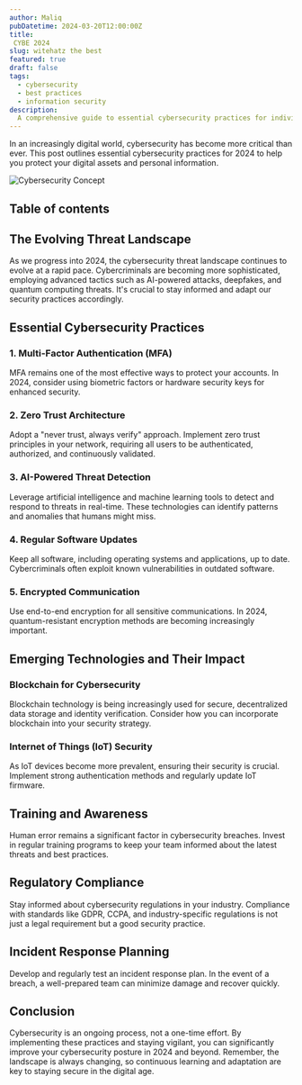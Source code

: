 ```yaml
---
author: Maliq
pubDatetime: 2024-03-20T12:00:00Z
title: 
 CYBE 2024
slug: witehatz the best
featured: true
draft: false
tags:
  - cybersecurity
  - best practices
  - information security
description:
  A comprehensive guide to essential cybersecurity practices for individuals and organizations in 2024.
---
```


In an increasingly digital world, cybersecurity has become more critical than ever. This post outlines essential cybersecurity practices for 2024 to help you protect your digital assets and personal information.

![Cybersecurity Concept](@assets/images/cybe1.jpg)

## Table of contents

## The Evolving Threat Landscape

As we progress into 2024, the cybersecurity threat landscape continues to evolve at a rapid pace. Cybercriminals are becoming more sophisticated, employing advanced tactics such as AI-powered attacks, deepfakes, and quantum computing threats. It's crucial to stay informed and adapt our security practices accordingly.

## Essential Cybersecurity Practices

### 1. Multi-Factor Authentication (MFA)

MFA remains one of the most effective ways to protect your accounts. In 2024, consider using biometric factors or hardware security keys for enhanced security.

### 2. Zero Trust Architecture

Adopt a "never trust, always verify" approach. Implement zero trust principles in your network, requiring all users to be authenticated, authorized, and continuously validated.

### 3. AI-Powered Threat Detection

Leverage artificial intelligence and machine learning tools to detect and respond to threats in real-time. These technologies can identify patterns and anomalies that humans might miss.

### 4. Regular Software Updates

Keep all software, including operating systems and applications, up to date. Cybercriminals often exploit known vulnerabilities in outdated software.

### 5. Encrypted Communication

Use end-to-end encryption for all sensitive communications. In 2024, quantum-resistant encryption methods are becoming increasingly important.

## Emerging Technologies and Their Impact

### Blockchain for Cybersecurity

Blockchain technology is being increasingly used for secure, decentralized data storage and identity verification. Consider how you can incorporate blockchain into your security strategy.

### Internet of Things (IoT) Security

As IoT devices become more prevalent, ensuring their security is crucial. Implement strong authentication methods and regularly update IoT firmware.

## Training and Awareness

Human error remains a significant factor in cybersecurity breaches. Invest in regular training programs to keep your team informed about the latest threats and best practices.

## Regulatory Compliance

Stay informed about cybersecurity regulations in your industry. Compliance with standards like GDPR, CCPA, and industry-specific regulations is not just a legal requirement but a good security practice.

## Incident Response Planning

Develop and regularly test an incident response plan. In the event of a breach, a well-prepared team can minimize damage and recover quickly.

## Conclusion

Cybersecurity is an ongoing process, not a one-time effort. By implementing these practices and staying vigilant, you can significantly improve your cybersecurity posture in 2024 and beyond. Remember, the landscape is always changing, so continuous learning and adaptation are key to staying secure in the digital age.
